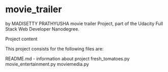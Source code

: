 # movie_trailer

by MADISETTY PRATHYUSHA 
movie trailer Project, part of the Udacity Full Stack Web Developer Nanodegree.

Project content

This project consists for the following files are:


README.md - information about project
fresh_tomatoes.py
movie_entertainment.py
moviemedia.py
